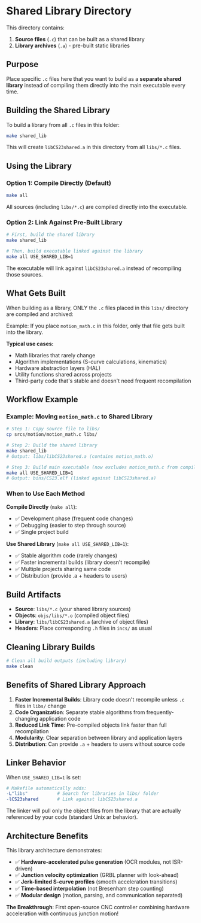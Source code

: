 # Shared Library Directory

This directory contains:
1. **Source files** (`.c`) that can be built as a shared library
2. **Library archives** (`.a`) - pre-built static libraries

## Purpose

Place specific `.c` files here that you want to build as a **separate shared library** instead of compiling them directly into the main executable every time.

## Building the Shared Library

To build a library from all `.c` files in this folder:

```bash
make shared_lib
```

This will create `libCS23shared.a` in this directory from all `libs/*.c` files.

## Using the Library

### Option 1: Compile Directly (Default)

```bash
make all
```

All sources (including `libs/*.c`) are compiled directly into the executable.

### Option 2: Link Against Pre-Built Library

```bash
# First, build the shared library
make shared_lib

# Then, build executable linked against the library
make all USE_SHARED_LIB=1
```

The executable will link against `libCS23shared.a` instead of recompiling those sources.

## What Gets Built

When building as a library, ONLY the `.c` files placed in this `libs/` directory are compiled and archived:

Example: If you place `motion_math.c` in this folder, only that file gets built into the library.

**Typical use cases:**
- Math libraries that rarely change
- Algorithm implementations (S-curve calculations, kinematics)
- Hardware abstraction layers (HAL)
- Utility functions shared across projects
- Third-party code that's stable and doesn't need frequent recompilation

## Workflow Example

### Example: Moving `motion_math.c` to Shared Library

```bash
# Step 1: Copy source file to libs/
cp srcs/motion/motion_math.c libs/

# Step 2: Build the shared library
make shared_lib
# Output: libs/libCS23shared.a (contains motion_math.o)

# Step 3: Build main executable (now excludes motion_math.c from compilation)
make all USE_SHARED_LIB=1
# Output: bins/CS23.elf (linked against libCS23shared.a)
```

### When to Use Each Method

**Compile Directly** (`make all`):
- ✅ Development phase (frequent code changes)
- ✅ Debugging (easier to step through source)
- ✅ Single project build

**Use Shared Library** (`make all USE_SHARED_LIB=1`):
- ✅ Stable algorithm code (rarely changes)
- ✅ Faster incremental builds (library doesn't recompile)
- ✅ Multiple projects sharing same code
- ✅ Distribution (provide .a + headers to users)

## Build Artifacts

- **Source**: `libs/*.c` (your shared library sources)
- **Objects**: `objs/libs/*.o` (compiled object files)
- **Library**: `libs/libCS23shared.a` (archive of object files)
- **Headers**: Place corresponding `.h` files in `incs/` as usual

## Cleaning Library Builds

```bash
# Clean all build outputs (including library)
make clean
```

## Benefits of Shared Library Approach

1. **Faster Incremental Builds**: Library code doesn't recompile unless `.c` files in `libs/` change
2. **Code Organization**: Separate stable algorithms from frequently-changing application code
3. **Reduced Link Time**: Pre-compiled objects link faster than full recompilation
4. **Modularity**: Clear separation between library and application layers
5. **Distribution**: Can provide `.a` + headers to users without source code

## Linker Behavior

When `USE_SHARED_LIB=1` is set:

```makefile
# Makefile automatically adds:
-L"libs"           # Search for libraries in libs/ folder
-lCS23shared       # Link against libCS23shared.a
```

The linker will pull only the object files from the library that are actually referenced by your code (standard Unix ar behavior).

## Architecture Benefits

This library architecture demonstrates:
- ✅ **Hardware-accelerated pulse generation** (OCR modules, not ISR-driven)
- ✅ **Junction velocity optimization** (GRBL planner with look-ahead)
- ✅ **Jerk-limited S-curve profiles** (smooth acceleration transitions)
- ✅ **Time-based interpolation** (not Bresenham step counting)
- ✅ **Modular design** (motion, parsing, and communication separated)

**The Breakthrough**: First open-source CNC controller combining hardware acceleration with continuous junction motion!
